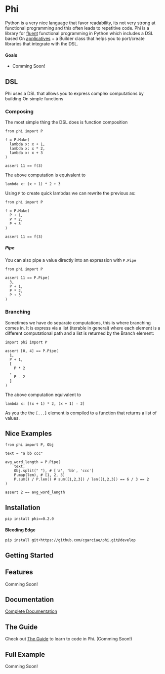 # Phi
Python is a very nice language that favor readability, its not very strong at functional programming and this often leads to repetitive code.
Phi is a library for [fluent](https://en.wikipedia.org/wiki/Fluent_interface) functional programming in Python which includes a DSL based On [applicatives](http://learnyouahaskell.com/functors-applicative-functors-and-monoids) + a Builder class that helps you to port/create libraries that integrate with the DSL.

#### Goals

* Comming Soon!

## DSL
Phi uses a DSL that allows you to express complex computations by building On simple functions

### Composing
The most simple thing the DSL does is function composition

    
    from phi import P
    
    f = P.Make(
      lambda x: x + 1,
      lambda x: x * 2,
      lambda x: x + 3
    )
    
    assert 11 == f(3)


The above computation is equivalent to

    
    lambda x: (x + 1) * 2 + 3


Using `P` to create quick lambdas we can rewrite the previous as:

    
    from phi import P
    
    f = P.Make(
      P + 1,
      P * 2,
      P + 3
    )
    
    assert 11 == f(3)


##### Pipe

You can also pipe a value directly into an expression with `P.Pipe`

    
    from phi import P
    
    assert 11 == P.Pipe(
      3,
      P + 1,
      P * 2,
      P + 3
    )


### Branching
Sometimes we have do separate computations, this is where branching comes in. It is express via a list (iterable in general) where each element is a different computational path and a list is returned by the Branch element:

    
    import phi import P
    
    assert [0, 4] == P.Pipe(
      1,
      P + 1,
      [
        P * 2
      ,
        P - 2
      ]
    )


The above computation equivalent to

    
    lambda x: [(x + 1) * 2, (x + 1) - 2]


As you the the `[...]` element is compiled to a function that returns a list of values.

## Nice Examples

    
    from phi import P, Obj
    
    text = "a bb ccc"
    
    avg_word_length = P.Pipe(
        text,
        Obj.split(" "), # ['a', 'bb', 'ccc']
        P.map(len), # [1, 2, 3]
        P.sum() / P.len() # sum([1,2,3]) / len([1,2,3]) == 6 / 3 == 2
    )
    
    assert 2 == avg_word_length


## Installation

    pip install phi==0.2.0



#### Bleeding Edge

    pip install git+https://github.com/cgarciae/phi.git@develop


## Getting Started


## Features
Comming Soon!

## Documentation
[Complete Documentation](http://cgarciae.github.io/phi/index.html)

## The Guide
Check out [The Guide](https://cgarciae.gitbooks.io/phi/content/) to learn to code in Phi. (Comming Soon!)

## Full Example
Comming Soon!
